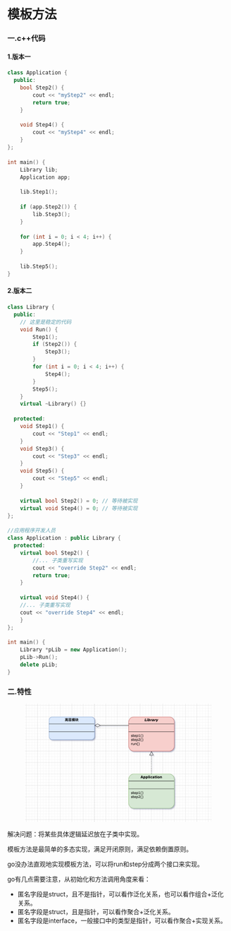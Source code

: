 # 模板方法

### 一.c++代码

#### 1.版本一

```cpp
class Application {
  public:
	bool Step2() {
		cout << "myStep2" << endl;
		return true;
	}

	void Step4() {
		cout << "myStep4" << endl;
	}
};

int main() {
	Library lib;
	Application app;

	lib.Step1();

	if (app.Step2()) {
		lib.Step3();
	}

	for (int i = 0; i < 4; i++) {
		app.Step4();
	}

	lib.Step5();
}
```

#### 2.版本二

```cpp
class Library {
  public:
    // 这里是稳定的代码
    void Run() {
        Step1();
        if (Step2()) {
            Step3();
        }
        for (int i = 0; i < 4; i++) {
            Step4();
        }
        Step5();
    }
    virtual ~Library() {}

  protected:
    void Step1() {
        cout << "Step1" << endl;
    }
    void Step3() {
        cout << "Step3" << endl;
    }
    void Step5() {
        cout << "Step5" << endl;
    }

    virtual bool Step2() = 0; // 等待被实现
    virtual void Step4() = 0; // 等待被实现
};

//应用程序开发人员
class Application : public Library {
  protected:
    virtual bool Step2() {
        //... 子类重写实现
    	cout << "override Step2" << endl;
    	return true;
    }

    virtual void Step4() {
	//... 子类重写实现
	cout << "override Step4" << endl;
    }
};

int main() {
    Library *pLib = new Application();
    pLib->Run();
    delete pLib;
}
```

### 二.特性

<figure><img src="../../../.gitbook/assets/image (5).png" alt=""><figcaption></figcaption></figure>

解决问题：将某些具体逻辑延迟放在子类中实现。

模板方法是最简单的多态实现，满足开闭原则，满足依赖倒置原则。

go没办法直观地实现模板方法，可以将run和step分成两个接口来实现。

go有几点需要注意，从初始化和方法调用角度来看：

* 匿名字段是struct，且不是指针，可以看作泛化关系，也可以看作组合+泛化关系。
* 匿名字段是struct，且是指针，可以看作聚合+泛化关系。
* 匿名字段是interface，一般接口中的类型是指针，可以看作聚合+实现关系。

